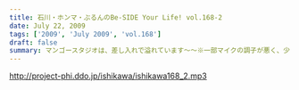 ```yaml
---
title: 石川・ホンマ・ぶるんのBe-SIDE Your Life! vol.168-2
date: July 22, 2009
tags: ['2009', 'July 2009', 'vol.168']
draft: false
summary: マンゴースタジオは、差し入れで溢れています～～※一部マイクの調子が悪く、少々、お聴きき苦しいところがありましたらゴメンナサイ・・・NAMAE
---
```


http://project-phi.ddo.jp/ishikawa/ishikawa168_2.mp3
